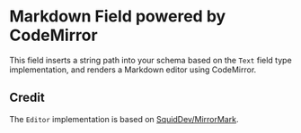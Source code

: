 <!--[meta]
section: field-types
title: Markdown
[meta]-->

# Markdown Field powered by CodeMirror

This field inserts a string path into your schema based on the `Text` field type implementation, and renders a Markdown editor using CodeMirror.

## Credit

The `Editor` implementation is based on [SquidDev/MirrorMark](https://github.com/SquidDev/MirrorMark).
